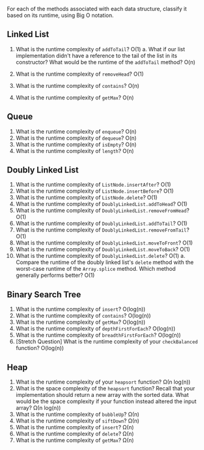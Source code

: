For each of the methods associated with each data structure, classify it based on its runtime, using Big O notation.

## Linked List

1.  What is the runtime complexity of `addToTail`?
    O(1)
    a. What if our list implementation didn't have a reference to the tail of the list in its constructor? What would be the runtime of the `addToTail` method?
    O(n)

2.  What is the runtime complexity of `removeHead`?
    O(1)
3.  What is the runtime complexity of `contains`?
    O(n)
4.  What is the runtime complexity of `getMax`?
    O(n)

## Queue

1.  What is the runtime complexity of `enqueue`?
    O(n)
2.  What is the runtime complexity of `dequeue`?
    O(n)
3.  What is the runtime complexity of `isEmpty`?
    O(n)
4.  What is the runtime complexity of `length`?
    O(n)

## Doubly Linked List

1.  What is the runtime complexity of `ListNode.insertAfter`?
    O(1)
2.  What is the runtime complexity of `ListNode.insertBefore`?
    O(1)
3.  What is the runtime complexity of `ListNode.delete`?
    O(1)
4.  What is the runtime complexity of `DoublyLinkedList.addToHead`?
    O(1)
5.  What is the runtime complexity of `DoublyLinkedList.removeFromHead`?
    O(1)
6.  What is the runtime complexity of `DoublyLinkedList.addToTail`?
    O(1)
7.  What is the runtime complexity of `DoublyLinkedList.removeFromTail`?
    O(1)
8.  What is the runtime complexity of `DoublyLinkedList.moveToFront`?
    O(1)
9.  What is the runtime complexity of `DoublyLinkedList.moveToBack`?
    O(1)
10. What is the runtime complexity of `DoublyLinkedList.delete`?
    O(1)
    a. Compare the runtime of the doubly linked list's `delete` method with the worst-case runtime of the `Array.splice` method. Which method generally performs better?
    O(1)

## Binary Search Tree

1.  What is the runtime complexity of `insert`?
    O(log(n))
2.  What is the runtime complexity of `contains`?
    O(log(n))
3.  What is the runtime complexity of `getMax`?
    O(log(n))
4.  What is the runtime complexity of `depthFirstForEach`?
    O(log(n))
5.  What is the runtime complexity of `breadthFirstForEach`?
    O(log(n))
6.  [Stretch Question] What is the runtime complexity of your `checkBalanced` function?
    O(log(n))

## Heap

1.  What is the runtime complexity of your `heapsort` function?
    Ω(n log(n))
2.  What is the space complexity of the `heapsort` function? Recall that your implementation should return a new array with the sorted data. What would be the space complexity if your function instead altered the input array?
    Ω(n log(n))
3.  What is the runtime complexity of `bubbleUp`?
    Ω(n)
4.  What is the runtime complexity of `siftDown`?
    Ω(n)
5.  What is the runtime complexity of `insert`?
    Ω(n)
6.  What is the runtime complexity of `delete`?
    Ω(n)
7.  What is the runtime complexity of `getMax`?
    Ω(n)

